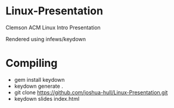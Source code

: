 Linux-Presentation
==================

Clemson ACM Linux Intro Presentation

Rendered using infews/keydown

# Compiling
* gem install keydown
* keydown generate .
* git clone https://github.com/joshua-hull/Linux-Presentation.git
* keydown slides index.html
